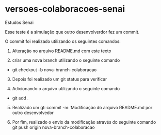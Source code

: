# versoes-colaboracoes-senai
Estudos Senai

Esse teste é a simulação que outro desenvolverdor fez um commit.

O commit foi realizado utilizando os seguintes comandos:

1. Alteração no arquivo README.md com este texto

2. criar uma nova branch utilizando o seguinte comando
 - git checkout -b nova-branch-colaboracao

3. Depois foi realizado um git status para verificar

4. Adicionando o arquivo utilizando o seguinte comando
 - git add .

5. Realizado um gti commit -m 'Modificação do arquivo README.md por outro desenvolvedor

6. Por fim, realizado o envio da modificação através do seguinte comando git push origin nova-branch-colaboracao



